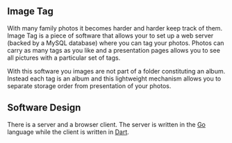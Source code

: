 Image Tag 
----------

With many family photos it becomes harder and harder keep track of
them. Image Tag is a piece of software that allows your to set up a
web server (backed by a MySQL database) where you can tag your photos.
Photos can carry as many tags as you like and a presentation pages allows you to 
see all pictures with a particular set of tags.

With this software you images are not part of a folder constituting an
album. Instead each tag is an album and this lightweight mechanism
allows you to separate storage order from presentation of your photos.

Software Design
----------

There is a server and a browser client. The server is written in the
[Go](www.golang.org) language while the client is written in
[Dart](www.dartlang.org).


